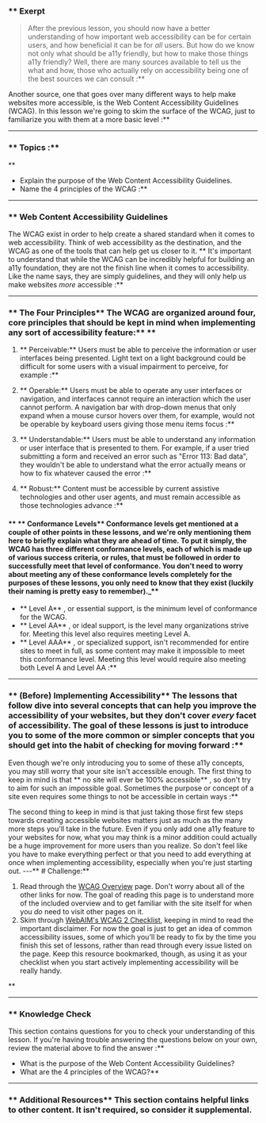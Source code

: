 ### ** Exerpt
>After the previous lesson, you should now have a better understanding of how important web accessibility can be for certain users, and how beneficial it can be for *all* users. But how do we know not only what should be a11y friendly, but how to make those things a11y friendly? Well, there are many sources available to tell us the what and how, those who actually rely on accessibility being one of the best sources we can consult :**

Another source, one that goes over many different ways to help make websites more accessible, is the Web Content Accessibility Guidelines (WCAG). In this lesson we're going to skim the surface of the WCAG, just to familiarize you with them at a more basic level :**



---


### ** Topics :**
 ** 
* Explain the purpose of the Web Content Accessibility Guidelines.
* Name the 4 principles of the WCAG :**



---


### ** Web Content Accessibility Guidelines
The WCAG exist in order to help create a shared standard when it comes to web accessibility. Think of web accessibility as the destination, and the WCAG as one of the tools that can help get us closer to it. ** It's important to understand that while the WCAG can be incredibly helpful for building an a11y foundation, they are not the finish line when it comes to accessibility. Like the name says, they are simply guidelines, and they will only help us make websites *more* accessible :**



---


### ** The Four Principles** The WCAG are organized around four, core principles that should be kept in mind when implementing any sort of accessibility feature:** ** 
1. ** Perceivable:**  Users must be able to perceive the information or user interfaces being presented. Light text on a light background could be difficult for some users with a visual impairment to perceive, for example :**

2. ** Operable:**  Users must be able to operate any user interfaces or navigation, and interfaces cannot require an interaction which the user cannot perform. A navigation bar with drop-down menus that only expand when a mouse cursor hovers over them, for example, would not be operable by keyboard users giving those menu items focus :**

3. ** Understandable:**  Users must be able to understand any information or user interface that is presented to them. For example, if a user tried submitting a form and received an error such as "Error 113: Bad data", they wouldn't be able to understand what the error actually means or how to fix whatever caused the error :**

4. ** Robust:**  Content must be accessible by current assistive technologies and other user agents, and must remain accessible as those technologies advance :**


#### ** ** Conformance Levels** Conformance levels get mentioned at a couple of other points in these lessons, and we're only mentioning them here to briefly explain what they are ahead of time. To put it simply, the WCAG has three different conformance levels, each of which is made up of various success criteria, or rules, that must be followed in order to successfully meet that level of conformance. You don't need to worry about meeting any of these conformance levels completely for the purposes of these lessons, you only need to know that they exist (luckily their naming is pretty easy to remember)._** 

* ** Level A** , or essential support, is the minimum level of conformance for the WCAG.
* ** Level AA** , or ideal support, is the level many organizations strive for. Meeting this level also requires meeting Level A.
* ** Level AAA** , or specialized support, isn't recommended for entire sites to meet in full, as some content may make it impossible to meet this conformance level. Meeting this level would require also meeting both Level A and Level AA :**



---


### ** (Before) Implementing Accessibility** The lessons that follow dive into several concepts that can help you improve the accessibility of your websites, but they don't cover *every* facet of accessibility. The goal of these lessons is just to introduce you to some of the more common or simpler concepts that you should get into the habit of checking for moving forward :**

Even though we're only introducing you to some of these a11y concepts, you may still worry that your site isn't accessible enough. The first thing to keep in mind is that ** no site will ever be 100% accessible** , so don't try to aim for such an impossible goal. Sometimes the purpose or concept of a site even requires some things to not be accessible in certain ways :**

The second thing to keep in mind is that just taking those first few steps towards creating accessible websites matters just as much as the many more steps you'll take in the future. Even if you only add one a11y feature to your websites for now, what you may think is a minor addition could actually be a huge improvement for more users than you realize. So don't feel like you have to make everything perfect or that you need to add everything at once when implementing accessibility, especially when you're just starting out.
---** # Challenge:** <div class="lesson-content__panel" markdown="1">
1. Read through the [WCAG Overview](https://www.w3.org/WAI/standards-guidelines/wcag/) page. Don't worry about all of the other links for now. The goal of reading this page is to understand more of the included overview and to get familiar with the site itself for when you *do* need to visit other pages on it.
2. Skim through [WebAIM's WCAG 2 Checklist](https://webaim.org/standards/wcag/checklist), keeping in mind to read the important disclaimer. For now the goal is just to get an idea of common accessibility issues, some of which you'll be ready to fix by the time you finish this set of lessons, rather than read through every issue listed on the page. Keep this resource bookmarked, though, as using it as your checklist when you start actively implementing accessibility will be really handy.
</div>** 

---


### ** Knowledge Check
This section contains questions for you to check your understanding of this lesson. If you're having trouble answering the questions below on your own, review the material above to find the answer :**



* What is the purpose of the Web Content Accessibility Guidelines?
* What are the 4 principles of the WCAG?** 

---


### ** Additional Resources** This section contains helpful links to other content. It isn't required, so consider it supplemental.

